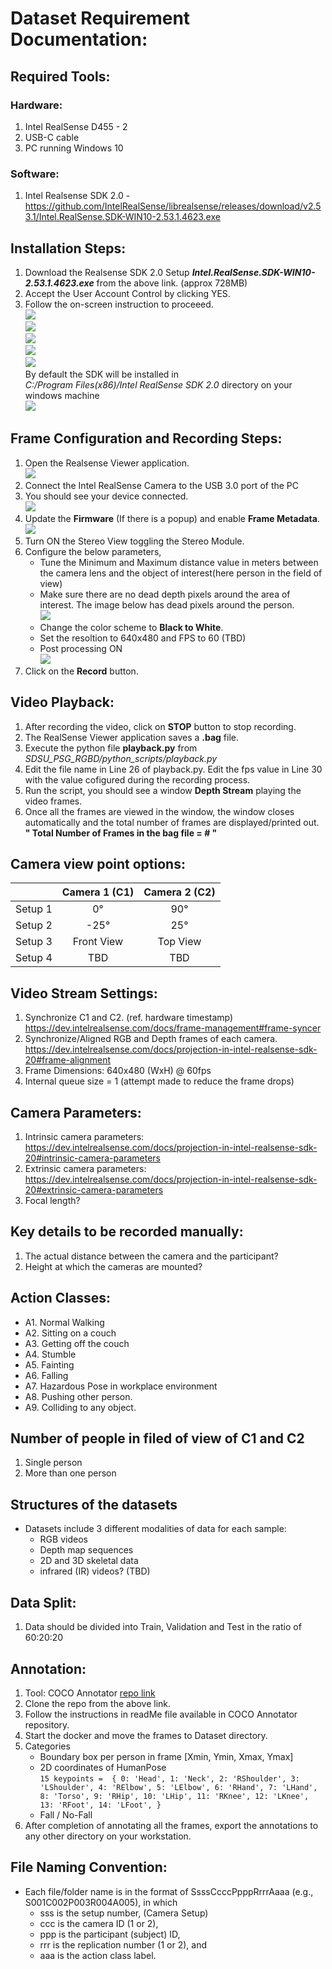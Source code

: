 # Dataset Requirement Documentation:
## Required Tools:
### Hardware:
1. Intel RealSense D455 - 2
2. USB-C cable
3. PC running Windows 10

### Software:
1. Intel Realsense SDK 2.0 - https://github.com/IntelRealSense/librealsense/releases/download/v2.53.1/Intel.RealSense.SDK-WIN10-2.53.1.4623.exe


##  Installation Steps:
1. Download the Realsense SDK 2.0 Setup ***Intel.RealSense.SDK-WIN10-2.53.1.4623.exe*** from the above link. (approx 728MB)
2. Accept the User Account Control by clicking YES.
3. Follow the on-screen instruction to proceeed.  
   ![](assets/setup1.PNG)  
   ![](assets/setup2.PNG)  
   ![](assets/setup3.PNG)  
   ![](assets/setup4.PNG)  
   ![](assets/setup5.PNG)  
   By default the SDK will be installed in  
   *C:/Program Files(x86)/Intel RealSense SDK 2.0* directory on your windows machine  
   ![](assets/setup6.PNG)  

## Frame Configuration and Recording Steps:
1. Open the Realsense Viewer application.  
   ![](assets/viewer1.PNG)  
2. Connect the Intel RealSense Camera to the USB 3.0 port of the PC  
3. You should see your device connected.  
   ![](assets/FirmwareUpdate.JPG)  
4. Update the **Firmware** (If there is a popup) and enable **Frame Metadata**.  
   ![](assets/connectedDevice.JPG)  
5. Turn ON the Stereo View toggling the Stereo Module.  
6. Configure the below parameters,
    - Tune the Minimum and Maximum distance value in meters between the camera lens and the object of interest(here person in the field of view)
    - Make sure there are no dead depth pixels around the area of interest. The image below has dead pixels around the person.  
       ![](assets/testDepth.png)  
    - Change the color scheme to **Black to White**.
    - Set the resoltion to 640x480 and FPS to 60 (TBD)
    - Post processing ON  
       ![](assets/viewer_settings.JPG)  
7. Click on the **Record** button.

## Video Playback:
1. After recording the video, click on **STOP** button to stop recording.
2. The RealSense Viewer application saves a **.bag** file.
3. Execute the python file **playback.py** from *SDSU_PSG_RGBD/python_scripts/playback.py* 
4. Edit the file name in Line 26 of playback.py. Edit the fps value in Line 30 with the value cofigured during the recording process.
5. Run the script, you should see a window **Depth Stream** playing the video frames.
6. Once all the frames are viewed in the window, the window closes automatically and the total number of frames are displayed/printed out.
**" Total Number of Frames in the bag file = # "** 

## Camera view point options:
|  | Camera 1 (C1) | Camera 2 (C2) |
| :----: | :----: | :----: |
| Setup 1 | 0&deg; | 90&deg; |
| Setup 2 | -25&deg; | 25&deg; |
| Setup 3 | Front View | Top View |
| Setup 4 | TBD | TBD |

## Video Stream Settings:
1. Synchronize C1 and C2. (ref. hardware timestamp) https://dev.intelrealsense.com/docs/frame-management#frame-syncer
2. Synchronize/Aligned RGB and Depth frames of each camera. https://dev.intelrealsense.com/docs/projection-in-intel-realsense-sdk-20#frame-alignment
3. Frame Dimensions: 640x480 (WxH) @ 60fps
4. Internal queue size = 1  (attempt made to reduce the frame drops)

## Camera Parameters:
1. Intrinsic camera parameters: https://dev.intelrealsense.com/docs/projection-in-intel-realsense-sdk-20#intrinsic-camera-parameters
2. Extrinsic camera parameters: https://dev.intelrealsense.com/docs/projection-in-intel-realsense-sdk-20#extrinsic-camera-parameters
3. Focal length?

## Key details to be recorded manually:
1. The actual distance between the camera and the participant?
2. Height at which the cameras are mounted?

## Action Classes:
- A1. Normal Walking
- A2. Sitting on a couch
- A3. Getting off the couch
- A4. Stumble
- A5. Fainting
- A6. Falling
- A7. Hazardous Pose in workplace environment
- A8. Pushing other person.
- A9. Colliding to any object.

## Number of people in filed of view of C1 and C2
1. Single person
2. More than one person

## Structures of the datasets
- Datasets include 3 different modalities of data for each sample:
   - RGB videos
   - Depth map sequences
   - 2D and 3D skeletal data
   - infrared (IR) videos? (TBD)

## Data Split:
1. Data should be divided into Train, Validation and Test in the ratio of 60:20:20 

## Annotation:
1. Tool: COCO Annotator [repo link](https://github.com/jsbroks/coco-annotator)
2. Clone the repo from the above link.
3. Follow the instructions in readMe file available in COCO Annotator repository.
4. Start the docker and move the frames to Dataset directory.
5. Categories
   - Boundary box per person in frame [Xmin, Ymin, Xmax, Ymax]
   - 2D coordinates of HumanPose  
   `15 keypoints = 
 {
    0: 'Head',
    1: 'Neck',
    2: 'RShoulder',
    3: 'LShoulder',
    4: 'RElbow',
    5: 'LElbow',
    6: 'RHand',
    7: 'LHand',
    8: 'Torso',
    9: 'RHip',
    10: 'LHip',
    11: 'RKnee',
    12: 'LKnee',
    13: 'RFoot',
    14: 'LFoot',
}`
   - Fall / No-Fall
6. After completion of annotating all the frames, export the annotations to any other directory on your workstation.

## File Naming Convention:
- Each file/folder name is in the format of SsssCcccPpppRrrrAaaa (e.g., S001C002P003R004A005), in which
   - sss is the setup number, (Camera Setup) 
   - ccc is the camera ID (1 or 2),
   - ppp is the participant (subject) ID, 
   - rrr is the replication number (1 or 2), and 
   - aaa is the action class label.




